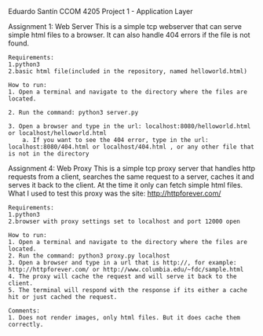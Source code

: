 Eduardo Santín
CCOM 4205
Project 1 - Application Layer
 
Assignment 1: Web Server
This is a simple tcp webserver that can serve simple html files to a browser. It can also handle 404 errors if the file is not found.

    Requirements:
    1.python3
    2.basic html file(included in the repository, named helloworld.html)

    How to run:
    1. Open a terminal and navigate to the directory where the files are located.

    2. Run the command: python3 server.py

    3. Open a browser and type in the url: localhost:8080/helloworld.html or localhost/helloworld.html
        a. If you want to see the 404 error, type in the url: localhost:8080/404.html or localhost/404.html , or any other file that is not in the directory

Assignment 4: Web Proxy
This is a simple tcp proxy server that handles http requests from a client, searches the same request to a server, caches it and serves it back to the client. At the time it only can fetch simple html files. What I used to test this proxy was the site: http://httpforever.com/

    Requirements:
    1.python3
    2.browser with proxy settings set to localhost and port 12000 open

    How to run:
    1. Open a terminal and navigate to the directory where the files are located.
    2. Run the command: python3 proxy.py localhost
    3. Open a browser and type in a url that is http://, for example: http://httpforever.com/ or http://www.columbia.edu/~fdc/sample.html
    4. The proxy will cache the request and will serve it back to the client.
    5. The terminal will respond with the response if its either a cache hit or just cached the request.

    Comments:
    1. Does not render images, only html files. But it does cache them correctly.